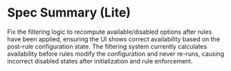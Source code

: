# Spec Summary (Lite)

Fix the filtering logic to recompute available/disabled options after rules have been applied, ensuring the UI shows correct availability based on the post-rule configuration state. The filtering system currently calculates availability before rules modify the configuration and never re-runs, causing incorrect disabled states after initialization and rule enforcement.